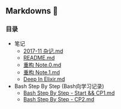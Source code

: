 ## Markdowns 📝

### 目录

- 笔记
  - [2017-11 杂记.md](./2017-11%20杂记.md)
  - [README.md](./README.md)
  - [重构 Note.0.md](./重构%20Note.0.md)
  - [重构 Note.1.md](./重构%20Note.1.md)
  - [Deep In Elixir.md](./Deep%20In%20Elixir.md)
- Bash Step By Step (Bash向学习记录)
  - [Bash Step By Step - Start && CP1.md](Bash%20Step%20By%20Step%20-%20Start%20&&%20CP1.md)
  - [Bash Step By Step - CP2.md](Bash%20Step%20By%20Step%20-%20CP2.md)


